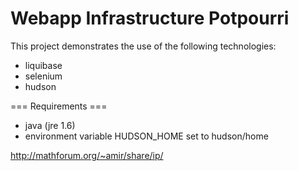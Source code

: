 Webapp Infrastructure Potpourri 
===


This project demonstrates the use of the following technologies:
* liquibase
* selenium
* hudson

=== Requirements ===
* java (jre 1.6)
* environment variable HUDSON_HOME set to hudson/home

http://mathforum.org/~amir/share/ip/
